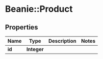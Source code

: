 # Beanie::Product

## Properties
Name | Type | Description | Notes
------------ | ------------- | ------------- | -------------
**id** | **Integer** |  | 


